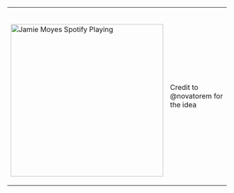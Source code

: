 <table width="100%"> 
  <tr>
  <td width="50%">
      
&nbsp; <br> [<img src="https://novatorem-git-master.jamiemoyes.vercel.app/api/spotify" alt="Jamie Moyes Spotify Playing" width="350" />](https://open.spotify.com/user/21iatcavo2t4tbum42ttpanta)

  </td>
  <td width="50%">
  
  Credit to @novatorem for the idea
  </td>
  </table>

[//]: <> (The `&nbsp;` is to have Aphelion take up more space)
